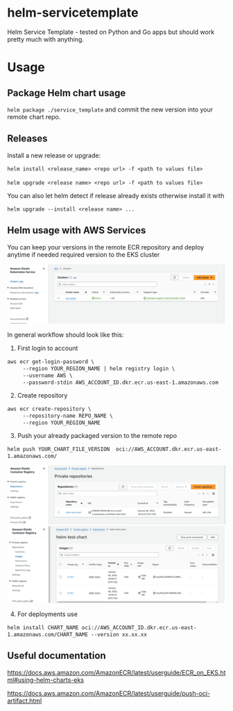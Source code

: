 # helm-servicetemplate
Helm Service Template - tested on Python and Go apps but should work pretty much with anything.

# Usage

## Package Helm chart usage
`helm package ./service_template` and commit the new version into your remote chart repo. 

## Releases

Install a new release or upgrade:

```
helm install <release_name> <repo url> -f <path to values file>

helm upgrade <release name> <repo url> -f <path to values file>
```

You can also let helm detect if release already exists otherwise install it with 

```
helm upgrade --install <release name> ...
```
## Helm usage with AWS Services

You can keep your versions in the remote ECR repository and deploy anytime if needed required version to the EKS cluster

![EKS cluster](eks.png)

In general workflow should look like this:

1. First login to account

```
aws ecr get-login-password \
     --region YOUR_REGION_NAME | helm registry login \
     --username AWS \
     --password-stdin AWS_ACCOUNT_ID.dkr.ecr.us-east-1.amazonaws.com
```
2. Create repository

```
aws ecr create-repository \
     --repository-name REPO_NAME \
     --region YOUR_REGION_NAME
```
3. Push your already packaged version to the remote repo

```
helm push YOUR_CHART_FILE_VERSION  oci://AWS_ACCOUNT.dkr.ecr.us-east-1.amazonaws.com/
```

![ECR repo](ecr.png)
![ECR repo](ecr_digest.png)

4. For deployments use 
```
helm install CHART_NAME oci://AWS_ACCOUNT_ID.dkr.ecr.us-east-1.amazonaws.com/CHART_NAME --version xx.xx.xx

```
## Useful documentation

https://docs.aws.amazon.com/AmazonECR/latest/userguide/ECR_on_EKS.html#using-helm-charts-eks

https://docs.aws.amazon.com/AmazonECR/latest/userguide/push-oci-artifact.html
